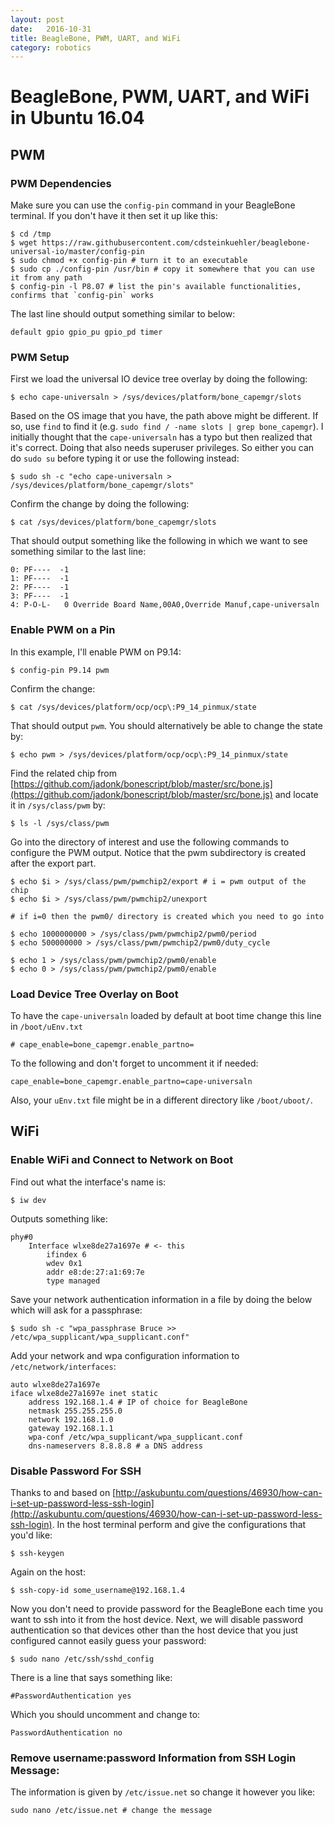 ```yaml
---
layout: post
date:   2016-10-31
title: BeagleBone, PWM, UART, and WiFi
category: robotics
---
```


# BeagleBone, PWM, UART, and WiFi in Ubuntu 16.04

## PWM

### PWM Dependencies

Make sure you can use the `config-pin` command in your BeagleBone terminal. If you don't have it then set it up like this:

	$ cd /tmp
	$ wget https://raw.githubusercontent.com/cdsteinkuehler/beaglebone-universal-io/master/config-pin
	$ sudo chmod +x config-pin # turn it to an executable
	$ sudo cp ./config-pin /usr/bin # copy it somewhere that you can use it from any path
	$ config-pin -l P8.07 # list the pin's available functionalities, confirms that `config-pin` works

The last line should output something similar to below:

	default gpio gpio_pu gpio_pd timer

### PWM Setup

First we load the universal IO device tree overlay by doing the following:
	
	$ echo cape-universaln > /sys/devices/platform/bone_capemgr/slots

Based on the OS image that you have, the path above might be different. If so, use `find` to find it (e.g. `sudo find / -name slots | grep bone_capemgr`). I initially thought that the `cape-universaln` has a typo but then realized that it's correct. Doing that also needs superuser privileges. So either you can do `sudo su` before typing it or use the following instead:

	$ sudo sh -c "echo cape-universaln > /sys/devices/platform/bone_capemgr/slots"

Confirm the change by doing the following:

	$ cat /sys/devices/platform/bone_capemgr/slots

That should output something like the following in which we want to see something similar to the last line:

	0: PF----  -1 
	1: PF----  -1 
	2: PF----  -1 
	3: PF----  -1 
	4: P-O-L-   0 Override Board Name,00A0,Override Manuf,cape-universaln

### Enable PWM on a Pin

In this example, I'll enable PWM on P9.14:

	$ config-pin P9.14 pwm

Confirm the change:

	$ cat /sys/devices/platform/ocp/ocp\:P9_14_pinmux/state

That should output `pwm`. You should alternatively be able to change the state by:

	$ echo pwm > /sys/devices/platform/ocp/ocp\:P9_14_pinmux/state

Find the related chip from [https://github.com/jadonk/bonescript/blob/master/src/bone.js](https://github.com/jadonk/bonescript/blob/master/src/bone.js) and locate it in `/sys/class/pwm` by:

	$ ls -l /sys/class/pwm

Go into the directory of interest and use the following commands to configure the PWM output. Notice that the pwm subdirectory is created after the export part.


	$ echo $i > /sys/class/pwm/pwmchip2/export # i = pwm output of the chip
	$ echo $i > /sys/class/pwm/pwmchip2/unexport

	# if i=0 then the pwm0/ directory is created which you need to go into

	$ echo 1000000000 > /sys/class/pwm/pwmchip2/pwm0/period
	$ echo 500000000 > /sys/class/pwm/pwmchip2/pwm0/duty_cycle

	$ echo 1 > /sys/class/pwm/pwmchip2/pwm0/enable
	$ echo 0 > /sys/class/pwm/pwmchip2/pwm0/enable

### Load Device Tree Overlay on Boot

To have the `cape-universaln` loaded by default at boot time change this line in `/boot/uEnv.txt`

	# cape_enable=bone_capemgr.enable_partno=

To the following and don't forget to uncomment it if needed:

	cape_enable=bone_capemgr.enable_partno=cape-universaln

Also, your `uEnv.txt` file might be in a different directory like `/boot/uboot/`.

## WiFi

### Enable WiFi and Connect to Network on Boot

Find out what the interface's name is:

	$ iw dev

Outputs something like:

	phy#0
		Interface wlxe8de27a1697e # <- this
			ifindex 6
			wdev 0x1
			addr e8:de:27:a1:69:7e
			type managed

Save your network authentication information in a file by doing the below which will ask for a passphrase:

	$ sudo sh -c "wpa_passphrase Bruce >> /etc/wpa_supplicant/wpa_supplicant.conf"

Add your network and wpa configuration information to `/etc/network/interfaces`:

	auto wlxe8de27a1697e
	iface wlxe8de27a1697e inet static
	    address 192.168.1.4 # IP of choice for BeagleBone
	    netmask 255.255.255.0
	    network 192.168.1.0
	    gateway 192.168.1.1
	    wpa-conf /etc/wpa_supplicant/wpa_supplicant.conf
	    dns-nameservers 8.8.8.8 # a DNS address

### Disable Password For SSH

Thanks to and based on [http://askubuntu.com/questions/46930/how-can-i-set-up-password-less-ssh-login](http://askubuntu.com/questions/46930/how-can-i-set-up-password-less-ssh-login). In the host terminal perform and give the configurations that you'd like:

	$ ssh-keygen

Again on the host:

	$ ssh-copy-id some_username@192.168.1.4

Now you don't need to provide password for the BeagleBone each time you want to ssh into it from the host device. Next, we will disable password authentication so that devices other than the host device that you just configured cannot easily guess your password:

	$ sudo nano /etc/ssh/sshd_config

There is a line that says something like:
	
	#PasswordAuthentication yes

Which you should uncomment and change to:

	PasswordAuthentication no

### Remove username:password Information from SSH Login Message:

The information is given by `/etc/issue.net` so change it however you like:

	sudo nano /etc/issue.net # change the message